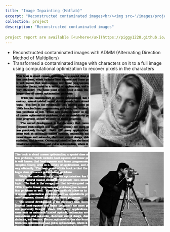 ```yaml
---
title: "Image Inpainting (Matlab)"
excerpt: "Reconstructed contaminated images<br/><img src='/images/project3.1.png'>"
collection: project
description: "Reconstructed contaminated images"

project report are available [<u>here</u>](https://piggy1228.github.io/files/ImageInpainting.pdf)
---
```

* Reconstructed contaminated images with ADMM (Alternating Direction Method of Multipliers)
* Transformed a contaminated image with characters on it to a full image using computational
optimization to recover pixels in the characters
![](/images/project3.1.png)
![](/images/project3.2.png)
